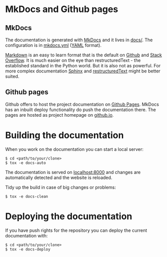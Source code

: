 # MkDocs and Github pages

## MkDocs

The documentation is generated with [MkDocs](http://www.mkdocs.org/) and it lives in [docs/](https://github.com/obestwalter/mau-mau/tree/master/docs/). The configuration is in [mkdocs.yml](https://github.com/obestwalter/mau-mau/blob/master/mkdocs.yml) ([YAML](https://en.wikipedia.org/wiki/YAML) format).

[Markdown](https://en.wikipedia.org/wiki/Markdown) is an easy to learn format that is the default on [Github](https://guides.github.com/features/mastering-markdown/) and [Stack Overflow](http://stackoverflow.com/editing-help). It is much easier on the eye than restructuredText - the established standard in the Python world. But it is also not as powerful. For more complex documentation [Sphinx](http://www.sphinx-doc.org) and [restructuredText](http://www.sphinx-doc.org/en/stable/rest.html) might be better suited.

## Github pages

Github offers to host the project documentation on [Github Pages](https://pages.github.com/). MkDocs has an inbuilt deploy functionality do push the documentation there. The pages are hosted as project homepage on [github.io](http://obestwalter.github.io/mau-mau/).

# Building the documentation

When you work on the documentation you can start a local server:

    $ cd <path/to/your/clone>
    $ tox -e docs-auto
    
The documentation is served on [localhost:8000](http://localhost:8000/) and changes are automatically detected and the website is reloaded.

Tidy up the build in case of big changes or problems:

    $ tox -e docs-clean
    
# Deploying the documentation

If you have push rights for the repository you can deploy the current documentation with:


    $ cd <path/to/your/clone>
    $ tox -e docs-deploy
